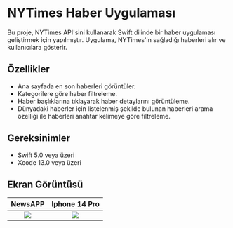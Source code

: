 # NYTimes Haber Uygulaması

Bu proje, NYTimes API'sini kullanarak Swift dilinde bir haber uygulaması geliştirmek için yapılmıştır. Uygulama, NYTimes'in sağladığı haberleri alır ve kullanıcılara gösterir.

## Özellikler

- Ana sayfada en son haberleri görüntüler.
- Kategorilere göre haber filtreleme.
- Haber başlıklarına tıklayarak haber detaylarını görüntüleme.
- Dünyadaki haberler için listelenmiş şekilde bulunan haberleri arama özelliği ile haberleri anahtar kelimeye göre filtreleme.

## Gereksinimler

- Swift 5.0 veya üzeri
- Xcode 13.0 veya üzeri

## Ekran Görüntüsü

NewsAPP            | Iphone 14 Pro
:-------------------------:|:-------------------------:
![](https://github.com/furkannyildirimm/FurkanYildirim_HW2/blob/main/GIF/1.gif)  |  ![](https://github.com/furkannyildirimm/FurkanYildirim_HW2/blob/main/GIF/2.gif)

